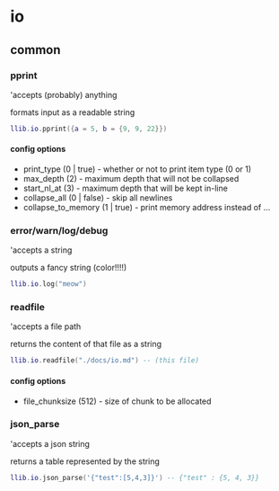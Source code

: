 # io 

## common 

### pprint

'accepts (probably) anything

formats input as a readable string

```lua
llib.io.pprint({a = 5, b = {9, 9, 22}})
```

#### config options

- print_type (0 | true) - whether or not to print item type (0 or 1)
- max_depth (2) - maximum depth that will not be collapsed
- start_nl_at (3) - maximum depth that will be kept in-line
- collapse_all (0 | false) - skip all newlines
- collapse_to_memory (1 | true) - print memory address instead of ...
### error/warn/log/debug 

'accepts a string 

outputs a fancy string (color!!!!)

```lua
llib.io.log("meow")
```

### readfile 

'accepts a file path

returns the content of that file as a string 

```lua
llib.io.readfile("./docs/io.md") -- (this file)
```
#### config options 

- file_chunksize (512) - size of chunk to be allocated

### json_parse 

'accepts a json string 

returns a table represented by the string 

```lua
llib.io.json_parse('{"test":[5,4,3]}') -- {"test" : {5, 4, 3}}
```
